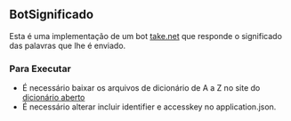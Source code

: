 ## BotSignificado

Esta é uma implementação de um bot [take.net](http://take.net) que responde o significado das palavras que lhe é enviado.

### Para Executar

 * É necessário baixar os arquivos de dicionário de A a Z no site do [dicionário aberto](http://dicionario-aberto.net/estaticos/sources.html)
 * É necessário alterar incluir identifier e accesskey no application.json.
